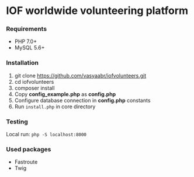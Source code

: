 # IOF worldwide volunteering platform

### Requirements

- PHP 7.0+
- MySQL 5.6+

### Installation

1. git clone https://github.com/vasyaabr/iofvolunteers.git
2. cd iofvolunteers
3. composer install
4. Copy **config_example.php** as **config.php**
5. Configure database connection in **config.php** constants
6. Run `install.php` in core directory

### Testing

Local run: `php -S localhost:8000` 

### Used packages

- Fastroute
- Twig
